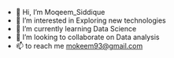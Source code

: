 - 👋 Hi, I’m Moqeem_Siddique
- 👀 I’m interested in Exploring new technologies
- 🌱 I’m currently learning Data Science
- 💞️ I’m looking to collaborate on Data analysis
- 📫 to reach me mokeem93@gmail.com

<!---
moqeem93/moqeem93 is a ✨ special ✨ repository because its `README.md` (this file) appears on your GitHub profile.
You can click the Preview link to take a look at your changes.
--->
